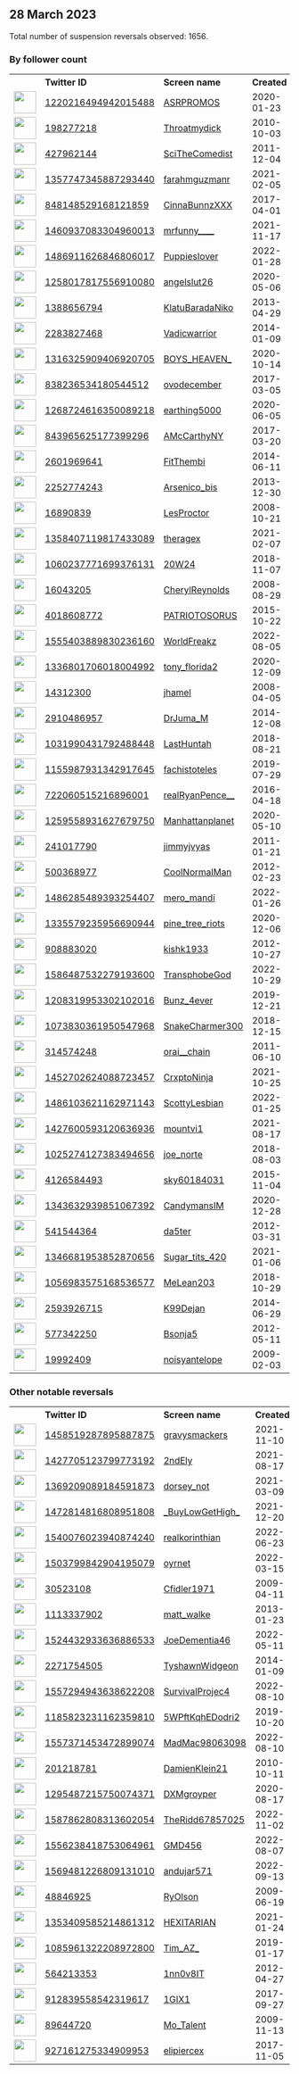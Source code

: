 
## 28 March 2023
Total number of suspension reversals observed: 1656.

### By follower count
<table><tr><th></th><th align="left">Twitter ID</th><th align="left">Screen name</th>
<th align="left">Created</th><th align="left">Status</th><th align="left">Suspended</th><th align="left">Followers</th>
<tr><td><a href="https://pbs.twimg.com/profile_images/1588762483917213703/G1Fx8QkD_normal.jpg"><img src="https://pbs.twimg.com/profile_images/1588762483917213703/G1Fx8QkD_normal.jpg" width="40px" height="40px" align="center"/></a></td><td><a href="https://twitter.com/intent/user?user_id=1220216494942015488">1220216494942015488</a></td><td><a href="https://twitter.com/ASRPROMOS">ASRPROMOS</a></td><td>2020-01-23</td><td align="center"></td><td>2023-02-04</td><td>482176</td></tr>
<tr><td><a href="https://pbs.twimg.com/profile_images/659549327153582080/y2rPv3o-_normal.jpg"><img src="https://pbs.twimg.com/profile_images/659549327153582080/y2rPv3o-_normal.jpg" width="40px" height="40px" align="center"/></a></td><td><a href="https://twitter.com/intent/user?user_id=198277218">198277218</a></td><td><a href="https://twitter.com/Throatmydick">Throatmydick</a></td><td>2010-10-03</td><td align="center"></td><td>2023-02-05</td><td>377454</td></tr>
<tr><td><a href="https://pbs.twimg.com/profile_images/1342698822108119041/ONxYk3JG_normal.jpg"><img src="https://pbs.twimg.com/profile_images/1342698822108119041/ONxYk3JG_normal.jpg" width="40px" height="40px" align="center"/></a></td><td><a href="https://twitter.com/intent/user?user_id=427962144">427962144</a></td><td><a href="https://twitter.com/SciTheComedist">SciTheComedist</a></td><td>2011-12-04</td><td align="center"></td><td></td><td>260373</td></tr>
<tr><td><a href="https://pbs.twimg.com/profile_images/1640507714542485505/VhGf36th_normal.jpg"><img src="https://pbs.twimg.com/profile_images/1640507714542485505/VhGf36th_normal.jpg" width="40px" height="40px" align="center"/></a></td><td><a href="https://twitter.com/intent/user?user_id=1357747345887293440">1357747345887293440</a></td><td><a href="https://twitter.com/farahmguzmanr">farahmguzmanr</a></td><td>2021-02-05</td><td align="center"></td><td>2022-04-09</td><td>244625</td></tr>
<tr><td><a href="https://pbs.twimg.com/profile_images/1648684372281765890/r8tUXZIn_normal.jpg"><img src="https://pbs.twimg.com/profile_images/1648684372281765890/r8tUXZIn_normal.jpg" width="40px" height="40px" align="center"/></a></td><td><a href="https://twitter.com/intent/user?user_id=848148529168121859">848148529168121859</a></td><td><a href="https://twitter.com/CinnaBunnzXXX">CinnaBunnzXXX</a></td><td>2017-04-01</td><td align="center"></td><td>2022-12-25</td><td>220568</td></tr>
<tr><td><a href="https://pbs.twimg.com/profile_images/1490267037029048320/87wMotLl_normal.jpg"><img src="https://pbs.twimg.com/profile_images/1490267037029048320/87wMotLl_normal.jpg" width="40px" height="40px" align="center"/></a></td><td><a href="https://twitter.com/intent/user?user_id=1460937083304960013">1460937083304960013</a></td><td><a href="https://twitter.com/mrfunny____">mrfunny____</a></td><td>2021-11-17</td><td align="center"></td><td>2022-06-12</td><td>209746</td></tr>
<tr><td><a href="https://pbs.twimg.com/profile_images/1486922380572192769/DhA71VOj_normal.jpg"><img src="https://pbs.twimg.com/profile_images/1486922380572192769/DhA71VOj_normal.jpg" width="40px" height="40px" align="center"/></a></td><td><a href="https://twitter.com/intent/user?user_id=1486911626846806017">1486911626846806017</a></td><td><a href="https://twitter.com/PuppiesIover">PuppiesIover</a></td><td>2022-01-28</td><td align="center"></td><td>2022-07-27</td><td>203389</td></tr>
<tr><td><a href="https://pbs.twimg.com/profile_images/1576580625858969604/Hf9OpliB_normal.jpg"><img src="https://pbs.twimg.com/profile_images/1576580625858969604/Hf9OpliB_normal.jpg" width="40px" height="40px" align="center"/></a></td><td><a href="https://twitter.com/intent/user?user_id=1258017817556910080">1258017817556910080</a></td><td><a href="https://twitter.com/angelslut26">angelslut26</a></td><td>2020-05-06</td><td align="center">🚫</td><td>2022-11-09</td><td>115396</td></tr>
<tr><td><a href="https://pbs.twimg.com/profile_images/1422305582514524161/WfgRMmwg_normal.jpg"><img src="https://pbs.twimg.com/profile_images/1422305582514524161/WfgRMmwg_normal.jpg" width="40px" height="40px" align="center"/></a></td><td><a href="https://twitter.com/intent/user?user_id=1388656794">1388656794</a></td><td><a href="https://twitter.com/KlatuBaradaNiko">KlatuBaradaNiko</a></td><td>2013-04-29</td><td align="center"></td><td>2022-08-04</td><td>106716</td></tr>
<tr><td><a href="https://pbs.twimg.com/profile_images/1657038148491427840/IUDTie2J_normal.jpg"><img src="https://pbs.twimg.com/profile_images/1657038148491427840/IUDTie2J_normal.jpg" width="40px" height="40px" align="center"/></a></td><td><a href="https://twitter.com/intent/user?user_id=2283827468">2283827468</a></td><td><a href="https://twitter.com/Vadicwarrior">Vadicwarrior</a></td><td>2014-01-09</td><td align="center"></td><td>2023-01-29</td><td>47954</td></tr>
<tr><td><a href="https://pbs.twimg.com/profile_images/1533796840151429120/2Xvaatgq_normal.jpg"><img src="https://pbs.twimg.com/profile_images/1533796840151429120/2Xvaatgq_normal.jpg" width="40px" height="40px" align="center"/></a></td><td><a href="https://twitter.com/intent/user?user_id=1316325909406920705">1316325909406920705</a></td><td><a href="https://twitter.com/BOYS_HEAVEN_">BOYS_HEAVEN_</a></td><td>2020-10-14</td><td align="center"></td><td>2023-02-04</td><td>47759</td></tr>
<tr><td><a href="https://pbs.twimg.com/profile_images/1637862616985919516/vSt1iDyo_normal.jpg"><img src="https://pbs.twimg.com/profile_images/1637862616985919516/vSt1iDyo_normal.jpg" width="40px" height="40px" align="center"/></a></td><td><a href="https://twitter.com/intent/user?user_id=838236534180544512">838236534180544512</a></td><td><a href="https://twitter.com/ovodecember">ovodecember</a></td><td>2017-03-05</td><td align="center"></td><td></td><td>36508</td></tr>
<tr><td><a href="https://pbs.twimg.com/profile_images/1640628207853400064/EOJhjL2K_normal.jpg"><img src="https://pbs.twimg.com/profile_images/1640628207853400064/EOJhjL2K_normal.jpg" width="40px" height="40px" align="center"/></a></td><td><a href="https://twitter.com/intent/user?user_id=1268724616350089218">1268724616350089218</a></td><td><a href="https://twitter.com/earthing5000">earthing5000</a></td><td>2020-06-05</td><td align="center"></td><td>2022-02-14</td><td>36051</td></tr>
<tr><td><a href="https://pbs.twimg.com/profile_images/1567970989379551238/kd0ZH7a8_normal.jpg"><img src="https://pbs.twimg.com/profile_images/1567970989379551238/kd0ZH7a8_normal.jpg" width="40px" height="40px" align="center"/></a></td><td><a href="https://twitter.com/intent/user?user_id=843965625177399296">843965625177399296</a></td><td><a href="https://twitter.com/AMcCarthyNY">AMcCarthyNY</a></td><td>2017-03-20</td><td align="center"></td><td>2023-03-26</td><td>31790</td></tr>
<tr><td><a href="https://pbs.twimg.com/profile_images/1648290261745762304/eRcgNqxx_normal.jpg"><img src="https://pbs.twimg.com/profile_images/1648290261745762304/eRcgNqxx_normal.jpg" width="40px" height="40px" align="center"/></a></td><td><a href="https://twitter.com/intent/user?user_id=2601969641">2601969641</a></td><td><a href="https://twitter.com/FitThembi">FitThembi</a></td><td>2014-06-11</td><td align="center"></td><td>2022-12-30</td><td>27351</td></tr>
<tr><td><a href="https://pbs.twimg.com/profile_images/1473980172432986112/M_eTdCV5_normal.jpg"><img src="https://pbs.twimg.com/profile_images/1473980172432986112/M_eTdCV5_normal.jpg" width="40px" height="40px" align="center"/></a></td><td><a href="https://twitter.com/intent/user?user_id=2252774243">2252774243</a></td><td><a href="https://twitter.com/Arsenico_bis">Arsenico_bis</a></td><td>2013-12-30</td><td align="center"></td><td>2022-07-23</td><td>21777</td></tr>
<tr><td><a href="https://pbs.twimg.com/profile_images/1326264807931191298/0GberrRl_normal.jpg"><img src="https://pbs.twimg.com/profile_images/1326264807931191298/0GberrRl_normal.jpg" width="40px" height="40px" align="center"/></a></td><td><a href="https://twitter.com/intent/user?user_id=16890839">16890839</a></td><td><a href="https://twitter.com/LesProctor">LesProctor</a></td><td>2008-10-21</td><td align="center"></td><td>2022-06-08</td><td>21427</td></tr>
<tr><td><a href="https://pbs.twimg.com/profile_images/1653147957523275776/dx3DS7ax_normal.jpg"><img src="https://pbs.twimg.com/profile_images/1653147957523275776/dx3DS7ax_normal.jpg" width="40px" height="40px" align="center"/></a></td><td><a href="https://twitter.com/intent/user?user_id=1358407119817433089">1358407119817433089</a></td><td><a href="https://twitter.com/theragex">theragex</a></td><td>2021-02-07</td><td align="center">🚫</td><td>2022-08-04</td><td>21202</td></tr>
<tr><td><a href="https://pbs.twimg.com/profile_images/1542998248901705729/AfDHL4uu_normal.jpg"><img src="https://pbs.twimg.com/profile_images/1542998248901705729/AfDHL4uu_normal.jpg" width="40px" height="40px" align="center"/></a></td><td><a href="https://twitter.com/intent/user?user_id=1060237771699376131">1060237771699376131</a></td><td><a href="https://twitter.com/20W24">20W24</a></td><td>2018-11-07</td><td align="center"></td><td>2022-07-09</td><td>20798</td></tr>
<tr><td><a href="https://pbs.twimg.com/profile_images/1282315305663041537/BzJFh7Ve_normal.jpg"><img src="https://pbs.twimg.com/profile_images/1282315305663041537/BzJFh7Ve_normal.jpg" width="40px" height="40px" align="center"/></a></td><td><a href="https://twitter.com/intent/user?user_id=16043205">16043205</a></td><td><a href="https://twitter.com/CherylReynolds">CherylReynolds</a></td><td>2008-08-29</td><td align="center"></td><td>2022-02-13</td><td>19403</td></tr>
<tr><td><a href="https://pbs.twimg.com/profile_images/701173959027466240/OBmzrI2y_normal.jpg"><img src="https://pbs.twimg.com/profile_images/701173959027466240/OBmzrI2y_normal.jpg" width="40px" height="40px" align="center"/></a></td><td><a href="https://twitter.com/intent/user?user_id=4018608772">4018608772</a></td><td><a href="https://twitter.com/PATRIOTOSORUS">PATRIOTOSORUS</a></td><td>2015-10-22</td><td align="center">👋</td><td>2023-03-18</td><td>19348</td></tr>
<tr><td><a href="https://pbs.twimg.com/profile_images/1569545367384981504/QUbWvN6H_normal.jpg"><img src="https://pbs.twimg.com/profile_images/1569545367384981504/QUbWvN6H_normal.jpg" width="40px" height="40px" align="center"/></a></td><td><a href="https://twitter.com/intent/user?user_id=1555403889830236160">1555403889830236160</a></td><td><a href="https://twitter.com/WorldFreakz">WorldFreakz</a></td><td>2022-08-05</td><td align="center"></td><td>2023-02-04</td><td>17560</td></tr>
<tr><td><a href="https://pbs.twimg.com/profile_images/1595139914261209089/6tZqA3CI_normal.jpg"><img src="https://pbs.twimg.com/profile_images/1595139914261209089/6tZqA3CI_normal.jpg" width="40px" height="40px" align="center"/></a></td><td><a href="https://twitter.com/intent/user?user_id=1336801706018004992">1336801706018004992</a></td><td><a href="https://twitter.com/tony_florida2">tony_florida2</a></td><td>2020-12-09</td><td align="center"></td><td>2022-11-25</td><td>17072</td></tr>
<tr><td><a href="https://pbs.twimg.com/profile_images/1641085173658705922/RfjGnSaI_normal.jpg"><img src="https://pbs.twimg.com/profile_images/1641085173658705922/RfjGnSaI_normal.jpg" width="40px" height="40px" align="center"/></a></td><td><a href="https://twitter.com/intent/user?user_id=14312300">14312300</a></td><td><a href="https://twitter.com/jhamel">jhamel</a></td><td>2008-04-05</td><td align="center"></td><td>2022-02-13</td><td>14822</td></tr>
<tr><td><a href="https://pbs.twimg.com/profile_images/1396581771110764545/O0FCDdWn_normal.jpg"><img src="https://pbs.twimg.com/profile_images/1396581771110764545/O0FCDdWn_normal.jpg" width="40px" height="40px" align="center"/></a></td><td><a href="https://twitter.com/intent/user?user_id=2910486957">2910486957</a></td><td><a href="https://twitter.com/DrJuma_M">DrJuma_M</a></td><td>2014-12-08</td><td align="center"></td><td>2023-02-23</td><td>14392</td></tr>
<tr><td><a href="https://pbs.twimg.com/profile_images/1647051455591854081/45zJeSl7_normal.jpg"><img src="https://pbs.twimg.com/profile_images/1647051455591854081/45zJeSl7_normal.jpg" width="40px" height="40px" align="center"/></a></td><td><a href="https://twitter.com/intent/user?user_id=1031990431792488448">1031990431792488448</a></td><td><a href="https://twitter.com/LastHuntah">LastHuntah</a></td><td>2018-08-21</td><td align="center"></td><td>2023-03-06</td><td>13791</td></tr>
<tr><td><a href="https://pbs.twimg.com/profile_images/1645451776840155136/6bKkn4B5_normal.jpg"><img src="https://pbs.twimg.com/profile_images/1645451776840155136/6bKkn4B5_normal.jpg" width="40px" height="40px" align="center"/></a></td><td><a href="https://twitter.com/intent/user?user_id=1155987931342917645">1155987931342917645</a></td><td><a href="https://twitter.com/fachistoteles">fachistoteles</a></td><td>2019-07-29</td><td align="center"></td><td></td><td>13271</td></tr>
<tr><td><a href="https://pbs.twimg.com/profile_images/1347374138395156482/lCRUTtAH_normal.jpg"><img src="https://pbs.twimg.com/profile_images/1347374138395156482/lCRUTtAH_normal.jpg" width="40px" height="40px" align="center"/></a></td><td><a href="https://twitter.com/intent/user?user_id=722060515216896001">722060515216896001</a></td><td><a href="https://twitter.com/realRyanPence__">realRyanPence__</a></td><td>2016-04-18</td><td align="center">👋</td><td></td><td>13187</td></tr>
<tr><td><a href="https://pbs.twimg.com/profile_images/1352256977179713536/05GBcoZQ_normal.jpg"><img src="https://pbs.twimg.com/profile_images/1352256977179713536/05GBcoZQ_normal.jpg" width="40px" height="40px" align="center"/></a></td><td><a href="https://twitter.com/intent/user?user_id=1259558931627679750">1259558931627679750</a></td><td><a href="https://twitter.com/Manhattanplanet">Manhattanplanet</a></td><td>2020-05-10</td><td align="center"></td><td></td><td>12372</td></tr>
<tr><td><a href="https://pbs.twimg.com/profile_images/1559773125851500544/Nm23o4Xu_normal.jpg"><img src="https://pbs.twimg.com/profile_images/1559773125851500544/Nm23o4Xu_normal.jpg" width="40px" height="40px" align="center"/></a></td><td><a href="https://twitter.com/intent/user?user_id=241017790">241017790</a></td><td><a href="https://twitter.com/jimmyjvyas">jimmyjvyas</a></td><td>2011-01-21</td><td align="center"></td><td>2022-11-11</td><td>11589</td></tr>
<tr><td><a href="https://pbs.twimg.com/profile_images/1654566757288296449/_REwGETN_normal.jpg"><img src="https://pbs.twimg.com/profile_images/1654566757288296449/_REwGETN_normal.jpg" width="40px" height="40px" align="center"/></a></td><td><a href="https://twitter.com/intent/user?user_id=500368977">500368977</a></td><td><a href="https://twitter.com/CoolNormalMan">CoolNormalMan</a></td><td>2012-02-23</td><td align="center"></td><td>2022-12-08</td><td>11296</td></tr>
<tr><td><a href="https://pbs.twimg.com/profile_images/1491289727927918594/VRfAVPo__normal.jpg"><img src="https://pbs.twimg.com/profile_images/1491289727927918594/VRfAVPo__normal.jpg" width="40px" height="40px" align="center"/></a></td><td><a href="https://twitter.com/intent/user?user_id=1486285489393254407">1486285489393254407</a></td><td><a href="https://twitter.com/mero_mandi">mero_mandi</a></td><td>2022-01-26</td><td align="center"></td><td>2023-02-04</td><td>10561</td></tr>
<tr><td><a href="https://pbs.twimg.com/profile_images/1384649445749493763/54tRfSXQ_normal.jpg"><img src="https://pbs.twimg.com/profile_images/1384649445749493763/54tRfSXQ_normal.jpg" width="40px" height="40px" align="center"/></a></td><td><a href="https://twitter.com/intent/user?user_id=1335579235956690944">1335579235956690944</a></td><td><a href="https://twitter.com/pine_tree_riots">pine_tree_riots</a></td><td>2020-12-06</td><td align="center"></td><td></td><td>8110</td></tr>
<tr><td><a href="https://pbs.twimg.com/profile_images/1237798617970286592/JfAISb5J_normal.jpg"><img src="https://pbs.twimg.com/profile_images/1237798617970286592/JfAISb5J_normal.jpg" width="40px" height="40px" align="center"/></a></td><td><a href="https://twitter.com/intent/user?user_id=908883020">908883020</a></td><td><a href="https://twitter.com/kishk1933">kishk1933</a></td><td>2012-10-27</td><td align="center"></td><td>2023-02-27</td><td>8017</td></tr>
<tr><td><a href="https://pbs.twimg.com/profile_images/1642782154022068224/6jsP0CUz_normal.jpg"><img src="https://pbs.twimg.com/profile_images/1642782154022068224/6jsP0CUz_normal.jpg" width="40px" height="40px" align="center"/></a></td><td><a href="https://twitter.com/intent/user?user_id=1586487532279193600">1586487532279193600</a></td><td><a href="https://twitter.com/TransphobeGod">TransphobeGod</a></td><td>2022-10-29</td><td align="center">🚫</td><td>2022-10-30</td><td>7256</td></tr>
<tr><td><a href="https://pbs.twimg.com/profile_images/1208320917014818817/hrApfVLo_normal.jpg"><img src="https://pbs.twimg.com/profile_images/1208320917014818817/hrApfVLo_normal.jpg" width="40px" height="40px" align="center"/></a></td><td><a href="https://twitter.com/intent/user?user_id=1208319953302102016">1208319953302102016</a></td><td><a href="https://twitter.com/Bunz_4ever">Bunz_4ever</a></td><td>2019-12-21</td><td align="center">🚫</td><td>2023-02-04</td><td>7020</td></tr>
<tr><td><a href="https://pbs.twimg.com/profile_images/1616468723056926721/gWOqBwNH_normal.jpg"><img src="https://pbs.twimg.com/profile_images/1616468723056926721/gWOqBwNH_normal.jpg" width="40px" height="40px" align="center"/></a></td><td><a href="https://twitter.com/intent/user?user_id=1073830361950547968">1073830361950547968</a></td><td><a href="https://twitter.com/SnakeCharmer300">SnakeCharmer300</a></td><td>2018-12-15</td><td align="center">👋</td><td>2023-02-04</td><td>6899</td></tr>
<tr><td><a href="https://pbs.twimg.com/profile_images/1630840177982685188/8qChw7FT_normal.jpg"><img src="https://pbs.twimg.com/profile_images/1630840177982685188/8qChw7FT_normal.jpg" width="40px" height="40px" align="center"/></a></td><td><a href="https://twitter.com/intent/user?user_id=314574248">314574248</a></td><td><a href="https://twitter.com/orai__chain">orai__chain</a></td><td>2011-06-10</td><td align="center"></td><td>2023-03-09</td><td>6756</td></tr>
<tr><td><a href="https://pbs.twimg.com/profile_images/1655083438691549184/VaXCq8Os_normal.jpg"><img src="https://pbs.twimg.com/profile_images/1655083438691549184/VaXCq8Os_normal.jpg" width="40px" height="40px" align="center"/></a></td><td><a href="https://twitter.com/intent/user?user_id=1452702624088723457">1452702624088723457</a></td><td><a href="https://twitter.com/CrxptoNinja">CrxptoNinja</a></td><td>2021-10-25</td><td align="center"></td><td>2023-01-29</td><td>6705</td></tr>
<tr><td><a href="https://pbs.twimg.com/profile_images/1645076655671484417/yM5kP9FN_normal.jpg"><img src="https://pbs.twimg.com/profile_images/1645076655671484417/yM5kP9FN_normal.jpg" width="40px" height="40px" align="center"/></a></td><td><a href="https://twitter.com/intent/user?user_id=1486103621162971143">1486103621162971143</a></td><td><a href="https://twitter.com/ScottyLesbian">ScottyLesbian</a></td><td>2022-01-25</td><td align="center"></td><td>2023-03-16</td><td>6413</td></tr>
<tr><td><a href="https://pbs.twimg.com/profile_images/1525857577233432576/NSBAEWJ0_normal.jpg"><img src="https://pbs.twimg.com/profile_images/1525857577233432576/NSBAEWJ0_normal.jpg" width="40px" height="40px" align="center"/></a></td><td><a href="https://twitter.com/intent/user?user_id=1427600593120636936">1427600593120636936</a></td><td><a href="https://twitter.com/mountvi1">mountvi1</a></td><td>2021-08-17</td><td align="center"></td><td>2022-07-17</td><td>6362</td></tr>
<tr><td><a href="https://pbs.twimg.com/profile_images/1117710880999915525/LUbGAiVq_normal.png"><img src="https://pbs.twimg.com/profile_images/1117710880999915525/LUbGAiVq_normal.png" width="40px" height="40px" align="center"/></a></td><td><a href="https://twitter.com/intent/user?user_id=1025274127383494656">1025274127383494656</a></td><td><a href="https://twitter.com/joe_norte">joe_norte</a></td><td>2018-08-03</td><td align="center"></td><td>2022-04-23</td><td>5829</td></tr>
<tr><td><a href="https://pbs.twimg.com/profile_images/1543417530445733889/LTH3skr4_normal.jpg"><img src="https://pbs.twimg.com/profile_images/1543417530445733889/LTH3skr4_normal.jpg" width="40px" height="40px" align="center"/></a></td><td><a href="https://twitter.com/intent/user?user_id=4126584493">4126584493</a></td><td><a href="https://twitter.com/sky60184031">sky60184031</a></td><td>2015-11-04</td><td align="center"></td><td>2023-02-04</td><td>5360</td></tr>
<tr><td><a href="https://pbs.twimg.com/profile_images/1578694896982138886/cZwsHC1q_normal.jpg"><img src="https://pbs.twimg.com/profile_images/1578694896982138886/cZwsHC1q_normal.jpg" width="40px" height="40px" align="center"/></a></td><td><a href="https://twitter.com/intent/user?user_id=1343632939851067392">1343632939851067392</a></td><td><a href="https://twitter.com/CandymansIM">CandymansIM</a></td><td>2020-12-28</td><td align="center"></td><td>2022-12-15</td><td>5323</td></tr>
<tr><td><a href="https://pbs.twimg.com/profile_images/1340201459988750337/MQI_m16J_normal.jpg"><img src="https://pbs.twimg.com/profile_images/1340201459988750337/MQI_m16J_normal.jpg" width="40px" height="40px" align="center"/></a></td><td><a href="https://twitter.com/intent/user?user_id=541544364">541544364</a></td><td><a href="https://twitter.com/da5ter">da5ter</a></td><td>2012-03-31</td><td align="center"></td><td>2023-02-22</td><td>5035</td></tr>
<tr><td><a href="https://pbs.twimg.com/profile_images/1651610962393452544/N8lDim1z_normal.jpg"><img src="https://pbs.twimg.com/profile_images/1651610962393452544/N8lDim1z_normal.jpg" width="40px" height="40px" align="center"/></a></td><td><a href="https://twitter.com/intent/user?user_id=1346681953852870656">1346681953852870656</a></td><td><a href="https://twitter.com/Sugar_tits_420">Sugar_tits_420</a></td><td>2021-01-06</td><td align="center"></td><td>2022-05-27</td><td>4821</td></tr>
<tr><td><a href="https://pbs.twimg.com/profile_images/1517969357019697153/WYTTHWAp_normal.jpg"><img src="https://pbs.twimg.com/profile_images/1517969357019697153/WYTTHWAp_normal.jpg" width="40px" height="40px" align="center"/></a></td><td><a href="https://twitter.com/intent/user?user_id=1056983575168536577">1056983575168536577</a></td><td><a href="https://twitter.com/MeLean203">MeLean203</a></td><td>2018-10-29</td><td align="center"></td><td>2022-08-12</td><td>4729</td></tr>
<tr><td><a href="https://pbs.twimg.com/profile_images/795058038981926912/8qGH6R1A_normal.jpg"><img src="https://pbs.twimg.com/profile_images/795058038981926912/8qGH6R1A_normal.jpg" width="40px" height="40px" align="center"/></a></td><td><a href="https://twitter.com/intent/user?user_id=2593926715">2593926715</a></td><td><a href="https://twitter.com/K99Dejan">K99Dejan</a></td><td>2014-06-29</td><td align="center"></td><td>2023-02-03</td><td>4708</td></tr>
<tr><td><a href="https://pbs.twimg.com/profile_images/1654730612081557504/g_e91NCf_normal.jpg"><img src="https://pbs.twimg.com/profile_images/1654730612081557504/g_e91NCf_normal.jpg" width="40px" height="40px" align="center"/></a></td><td><a href="https://twitter.com/intent/user?user_id=577342250">577342250</a></td><td><a href="https://twitter.com/Bsonja5">Bsonja5</a></td><td>2012-05-11</td><td align="center"></td><td>2022-11-23</td><td>4643</td></tr>
<tr><td><a href="https://pbs.twimg.com/profile_images/3378896878/ab2cbba24d07e422c9c26d600b97b101_normal.jpeg"><img src="https://pbs.twimg.com/profile_images/3378896878/ab2cbba24d07e422c9c26d600b97b101_normal.jpeg" width="40px" height="40px" align="center"/></a></td><td><a href="https://twitter.com/intent/user?user_id=19992409">19992409</a></td><td><a href="https://twitter.com/noisyantelope">noisyantelope</a></td><td>2009-02-03</td><td align="center"></td><td>2023-02-04</td><td>4491</td></tr>
</table>

### Other notable reversals
<table><tr><th></th><th align="left">Twitter ID</th><th align="left">Screen name</th>
<th align="left">Created</th><th align="left">Status</th><th align="left">Suspended</th><th align="left">Followers</th>
<tr><td><a href="https://pbs.twimg.com/profile_images/1587220573758918659/vVfY_QYl_normal.jpg"><img src="https://pbs.twimg.com/profile_images/1587220573758918659/vVfY_QYl_normal.jpg" width="40px" height="40px" align="center"/></a></td><td><a href="https://twitter.com/intent/user?user_id=1458519287895887875">1458519287895887875</a></td><td><a href="https://twitter.com/gravysmackers">gravysmackers</a></td><td>2021-11-10</td><td align="center">🚫</td><td>2022-12-13</td><td>1256</td></tr>
<tr><td><a href="https://pbs.twimg.com/profile_images/1504992170289287170/W-Ht-pLL_normal.jpg"><img src="https://pbs.twimg.com/profile_images/1504992170289287170/W-Ht-pLL_normal.jpg" width="40px" height="40px" align="center"/></a></td><td><a href="https://twitter.com/intent/user?user_id=1427705123799773192">1427705123799773192</a></td><td><a href="https://twitter.com/2ndEly">2ndEly</a></td><td>2021-08-17</td><td align="center"></td><td>2022-12-03</td><td>29</td></tr>
<tr><td><a href="https://pbs.twimg.com/profile_images/1469050283955130370/kSrG_RJb_normal.jpg"><img src="https://pbs.twimg.com/profile_images/1469050283955130370/kSrG_RJb_normal.jpg" width="40px" height="40px" align="center"/></a></td><td><a href="https://twitter.com/intent/user?user_id=1369209089184591873">1369209089184591873</a></td><td><a href="https://twitter.com/dorsey_not">dorsey_not</a></td><td>2021-03-09</td><td align="center"></td><td>2022-12-14</td><td>401</td></tr>
<tr><td><a href="https://pbs.twimg.com/profile_images/1632765352370405376/dcrt2XQt_normal.jpg"><img src="https://pbs.twimg.com/profile_images/1632765352370405376/dcrt2XQt_normal.jpg" width="40px" height="40px" align="center"/></a></td><td><a href="https://twitter.com/intent/user?user_id=1472814816808951808">1472814816808951808</a></td><td><a href="https://twitter.com/_BuyLowGetHigh_">_BuyLowGetHigh_</a></td><td>2021-12-20</td><td align="center"></td><td>2023-03-21</td><td>204</td></tr>
<tr><td><a href="https://pbs.twimg.com/profile_images/1640559686796603392/_NZwM2AS_normal.jpg"><img src="https://pbs.twimg.com/profile_images/1640559686796603392/_NZwM2AS_normal.jpg" width="40px" height="40px" align="center"/></a></td><td><a href="https://twitter.com/intent/user?user_id=1540076023940874240">1540076023940874240</a></td><td><a href="https://twitter.com/realkorinthian">realkorinthian</a></td><td>2022-06-23</td><td align="center">🔒</td><td>2022-10-30</td><td>546</td></tr>
<tr><td><a href="https://pbs.twimg.com/profile_images/1640560394119831553/OD6e5bi5_normal.jpg"><img src="https://pbs.twimg.com/profile_images/1640560394119831553/OD6e5bi5_normal.jpg" width="40px" height="40px" align="center"/></a></td><td><a href="https://twitter.com/intent/user?user_id=1503799842904195079">1503799842904195079</a></td><td><a href="https://twitter.com/oyrnet">oyrnet</a></td><td>2022-03-15</td><td align="center"></td><td>2022-11-20</td><td>701</td></tr>
<tr><td><a href="https://pbs.twimg.com/profile_images/1643055296141578240/UYdbgI8R_normal.jpg"><img src="https://pbs.twimg.com/profile_images/1643055296141578240/UYdbgI8R_normal.jpg" width="40px" height="40px" align="center"/></a></td><td><a href="https://twitter.com/intent/user?user_id=30523108">30523108</a></td><td><a href="https://twitter.com/Cfidler1971">Cfidler1971</a></td><td>2009-04-11</td><td align="center"></td><td>2023-03-20</td><td>2307</td></tr>
<tr><td><a href="https://pbs.twimg.com/profile_images/1575561526471188481/YwPH-TmV_normal.jpg"><img src="https://pbs.twimg.com/profile_images/1575561526471188481/YwPH-TmV_normal.jpg" width="40px" height="40px" align="center"/></a></td><td><a href="https://twitter.com/intent/user?user_id=1113337902">1113337902</a></td><td><a href="https://twitter.com/matt_walke">matt_walke</a></td><td>2013-01-23</td><td align="center"></td><td>2022-10-30</td><td>18</td></tr>
<tr><td><a href="https://pbs.twimg.com/profile_images/1524433366505844736/p4EHwy6J_normal.jpg"><img src="https://pbs.twimg.com/profile_images/1524433366505844736/p4EHwy6J_normal.jpg" width="40px" height="40px" align="center"/></a></td><td><a href="https://twitter.com/intent/user?user_id=1524432933636886533">1524432933636886533</a></td><td><a href="https://twitter.com/JoeDementia46">JoeDementia46</a></td><td>2022-05-11</td><td align="center"></td><td>2022-12-31</td><td>15</td></tr>
<tr><td><a href="https://pbs.twimg.com/profile_images/1651680089535311875/477aAG-n_normal.jpg"><img src="https://pbs.twimg.com/profile_images/1651680089535311875/477aAG-n_normal.jpg" width="40px" height="40px" align="center"/></a></td><td><a href="https://twitter.com/intent/user?user_id=2271754505">2271754505</a></td><td><a href="https://twitter.com/TyshawnWidgeon">TyshawnWidgeon</a></td><td>2014-01-09</td><td align="center"></td><td>2022-11-01</td><td>1106</td></tr>
<tr><td><a href="https://pbs.twimg.com/profile_images/1557295072458293248/BHjdasY6_normal.png"><img src="https://pbs.twimg.com/profile_images/1557295072458293248/BHjdasY6_normal.png" width="40px" height="40px" align="center"/></a></td><td><a href="https://twitter.com/intent/user?user_id=1557294943638622208">1557294943638622208</a></td><td><a href="https://twitter.com/SurvivalProjec4">SurvivalProjec4</a></td><td>2022-08-10</td><td align="center"></td><td>2022-12-19</td><td>702</td></tr>
<tr><td><a href="https://pbs.twimg.com/profile_images/1185823634138501120/ZZl3cBaS_normal.jpg"><img src="https://pbs.twimg.com/profile_images/1185823634138501120/ZZl3cBaS_normal.jpg" width="40px" height="40px" align="center"/></a></td><td><a href="https://twitter.com/intent/user?user_id=1185823231162359810">1185823231162359810</a></td><td><a href="https://twitter.com/5WPftKqhEDodri2">5WPftKqhEDodri2</a></td><td>2019-10-20</td><td align="center"></td><td>2022-11-29</td><td>2298</td></tr>
<tr><td><a href="https://pbs.twimg.com/profile_images/1558800923907997699/HuzMICrb_normal.jpg"><img src="https://pbs.twimg.com/profile_images/1558800923907997699/HuzMICrb_normal.jpg" width="40px" height="40px" align="center"/></a></td><td><a href="https://twitter.com/intent/user?user_id=1557371453472899074">1557371453472899074</a></td><td><a href="https://twitter.com/MadMac98063098">MadMac98063098</a></td><td>2022-08-10</td><td align="center"></td><td>2022-12-21</td><td>891</td></tr>
<tr><td><a href="https://pbs.twimg.com/profile_images/1505883418801844226/uOXvTHDj_normal.jpg"><img src="https://pbs.twimg.com/profile_images/1505883418801844226/uOXvTHDj_normal.jpg" width="40px" height="40px" align="center"/></a></td><td><a href="https://twitter.com/intent/user?user_id=201218781">201218781</a></td><td><a href="https://twitter.com/DamienKlein21">DamienKlein21</a></td><td>2010-10-11</td><td align="center"></td><td>2022-12-07</td><td>31</td></tr>
<tr><td><a href="https://pbs.twimg.com/profile_images/1546878479001686022/YJ0uRYjM_normal.jpg"><img src="https://pbs.twimg.com/profile_images/1546878479001686022/YJ0uRYjM_normal.jpg" width="40px" height="40px" align="center"/></a></td><td><a href="https://twitter.com/intent/user?user_id=1295487215750074371">1295487215750074371</a></td><td><a href="https://twitter.com/DXMgroyper">DXMgroyper</a></td><td>2020-08-17</td><td align="center"></td><td>2022-10-30</td><td>275</td></tr>
<tr><td><a href="https://pbs.twimg.com/profile_images/1636610078789754882/NJpCvoWN_normal.jpg"><img src="https://pbs.twimg.com/profile_images/1636610078789754882/NJpCvoWN_normal.jpg" width="40px" height="40px" align="center"/></a></td><td><a href="https://twitter.com/intent/user?user_id=1587862808313602054">1587862808313602054</a></td><td><a href="https://twitter.com/TheRidd67857025">TheRidd67857025</a></td><td>2022-11-02</td><td align="center"></td><td>2023-03-21</td><td>176</td></tr>
<tr><td><a href="https://pbs.twimg.com/profile_images/1646623387479932929/eA97MVA6_normal.jpg"><img src="https://pbs.twimg.com/profile_images/1646623387479932929/eA97MVA6_normal.jpg" width="40px" height="40px" align="center"/></a></td><td><a href="https://twitter.com/intent/user?user_id=1556238418753064961">1556238418753064961</a></td><td><a href="https://twitter.com/GMD456">GMD456</a></td><td>2022-08-07</td><td align="center">🔒</td><td>2023-01-10</td><td>230</td></tr>
<tr><td><a href="https://pbs.twimg.com/profile_images/1569487417563906048/FokyiMeQ_normal.jpg"><img src="https://pbs.twimg.com/profile_images/1569487417563906048/FokyiMeQ_normal.jpg" width="40px" height="40px" align="center"/></a></td><td><a href="https://twitter.com/intent/user?user_id=1569481226809131010">1569481226809131010</a></td><td><a href="https://twitter.com/andujar571">andujar571</a></td><td>2022-09-13</td><td align="center"></td><td>2023-02-22</td><td>207</td></tr>
<tr><td><a href="https://abs.twimg.com/sticky/default_profile_images/default_profile_normal.png"><img src="https://abs.twimg.com/sticky/default_profile_images/default_profile_normal.png" width="40px" height="40px" align="center"/></a></td><td><a href="https://twitter.com/intent/user?user_id=48846925">48846925</a></td><td><a href="https://twitter.com/RyOlson">RyOlson</a></td><td>2009-06-19</td><td align="center"></td><td>2023-01-07</td><td>21</td></tr>
<tr><td><a href="https://pbs.twimg.com/profile_images/1353410398570098688/WohMh6-N_normal.jpg"><img src="https://pbs.twimg.com/profile_images/1353410398570098688/WohMh6-N_normal.jpg" width="40px" height="40px" align="center"/></a></td><td><a href="https://twitter.com/intent/user?user_id=1353409585214861312">1353409585214861312</a></td><td><a href="https://twitter.com/HEXITARIAN">HEXITARIAN</a></td><td>2021-01-24</td><td align="center"></td><td>2023-03-11</td><td>2269</td></tr>
<tr><td><a href="https://pbs.twimg.com/profile_images/1587852326970085381/2q37PLvB_normal.jpg"><img src="https://pbs.twimg.com/profile_images/1587852326970085381/2q37PLvB_normal.jpg" width="40px" height="40px" align="center"/></a></td><td><a href="https://twitter.com/intent/user?user_id=1085961322208972800">1085961322208972800</a></td><td><a href="https://twitter.com/Tim_AZ_">Tim_AZ_</a></td><td>2019-01-17</td><td align="center"></td><td>2022-12-22</td><td>151</td></tr>
<tr><td><a href="https://pbs.twimg.com/profile_images/1082399029894381568/qJ3wG7BG_normal.jpg"><img src="https://pbs.twimg.com/profile_images/1082399029894381568/qJ3wG7BG_normal.jpg" width="40px" height="40px" align="center"/></a></td><td><a href="https://twitter.com/intent/user?user_id=564213353">564213353</a></td><td><a href="https://twitter.com/1nn0v8IT">1nn0v8IT</a></td><td>2012-04-27</td><td align="center"></td><td>2022-09-20</td><td>1723</td></tr>
<tr><td><a href="https://pbs.twimg.com/profile_images/1569735498221903876/z6JNULwX_normal.png"><img src="https://pbs.twimg.com/profile_images/1569735498221903876/z6JNULwX_normal.png" width="40px" height="40px" align="center"/></a></td><td><a href="https://twitter.com/intent/user?user_id=912839558542319617">912839558542319617</a></td><td><a href="https://twitter.com/1GIX1">1GIX1</a></td><td>2017-09-27</td><td align="center"></td><td>2023-02-08</td><td>1077</td></tr>
<tr><td><a href="https://pbs.twimg.com/profile_images/995897713995771904/ZXuSD8xy_normal.jpg"><img src="https://pbs.twimg.com/profile_images/995897713995771904/ZXuSD8xy_normal.jpg" width="40px" height="40px" align="center"/></a></td><td><a href="https://twitter.com/intent/user?user_id=89644720">89644720</a></td><td><a href="https://twitter.com/Mo_Talent">Mo_Talent</a></td><td>2009-11-13</td><td align="center"></td><td>2023-03-02</td><td>808</td></tr>
<tr><td><a href="https://pbs.twimg.com/profile_images/1595730024275091456/j-Jus_EG_normal.jpg"><img src="https://pbs.twimg.com/profile_images/1595730024275091456/j-Jus_EG_normal.jpg" width="40px" height="40px" align="center"/></a></td><td><a href="https://twitter.com/intent/user?user_id=927161275334909953">927161275334909953</a></td><td><a href="https://twitter.com/elipiercex">elipiercex</a></td><td>2017-11-05</td><td align="center"></td><td>2022-12-17</td><td>28</td></tr>
</table>
